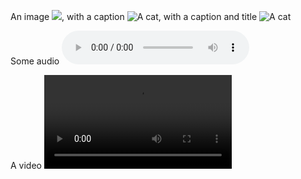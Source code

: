 An image ![](https://example.org/cat.jpg), with a caption ![A cat](https://example.org/cat.jpg), with a caption and title ![A cat](https://example.org/cat.jpg "The cat")

Some audio ![](https://example.org/cat.mp3)

A video ![](https://example.org/cat.mp4)